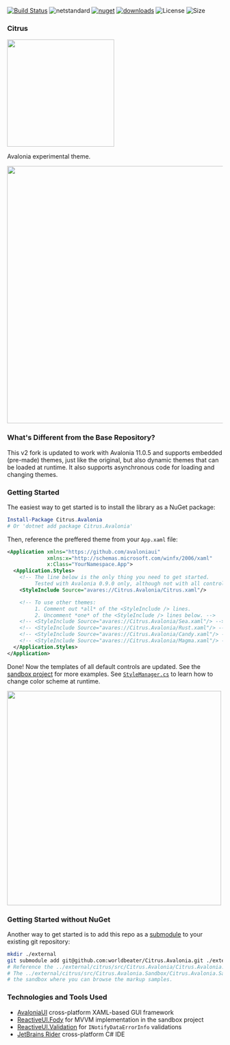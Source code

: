[![Build Status](https://worldbeater.visualstudio.com/Citrus.Avalonia/_apis/build/status/worldbeater.Citrus.Avalonia)](https://worldbeater.visualstudio.com/Citrus.Avalonia/_build/latest?definitionId=1) ![netstandard](https://img.shields.io/badge/.NET%20Standard-2.0-green.svg) [![nuget](https://img.shields.io/nuget/v/Citrus.Avalonia.svg)](https://www.nuget.org/packages/Citrus.Avalonia) [![downloads](https://img.shields.io/nuget/dt/citrus.avalonia)](https://www.nuget.org/packages/Citrus.Avalonia) ![License](https://img.shields.io/github/license/worldbeater/avalonia.citrus.svg) ![Size](https://img.shields.io/github/repo-size/worldbeater/avalonia.citrus.svg)

### Citrus

<img src="https://github.com/PrimeEagle/Citrus.Avalonia-v2/blob/main/citrus.png?raw=true" width="250" />

Avalonia experimental theme.

<img src="./assets/picture.jpeg" width="600">

### What's Different from the Base Repository?

This v2 fork is updated to work with Avalonia 11.0.5 and supports embedded (pre-made) themes, just like the original, but also dynamic themes that can be loaded at runtime. It also supports asynchronous code for loading and changing themes.


### Getting Started

The easiest way to get started is to install the library as a NuGet package:

```powershell
Install-Package Citrus.Avalonia
# Or 'dotnet add package Citrus.Avalonia'
```

Then, reference the preffered theme from your `App.xaml` file:

```xml
<Application xmlns="https://github.com/avaloniaui"
             xmlns:x="http://schemas.microsoft.com/winfx/2006/xaml"
             x:Class="YourNamespace.App">
  <Application.Styles>
    <!-- The line below is the only thing you need to get started.
         Tested with Avalonia 0.9.0 only, although not with all controls. -->
    <StyleInclude Source="avares://Citrus.Avalonia/Citrus.xaml"/>

    <!-- To use other themes:
         1. Comment out *all* of the <StyleInclude /> lines.
         2. Uncomment *one* of the <StyleInclude /> lines below. -->
    <!-- <StyleInclude Source="avares://Citrus.Avalonia/Sea.xaml"/> -->
    <!-- <StyleInclude Source="avares://Citrus.Avalonia/Rust.xaml"/> -->
    <!-- <StyleInclude Source="avares://Citrus.Avalonia/Candy.xaml"/> -->
    <!-- <StyleInclude Source="avares://Citrus.Avalonia/Magma.xaml"/> -->
  </Application.Styles>
</Application>
```

Done! Now the templates of all default controls are updated. See the [sandbox project](https://github.com/worldbeater/Citrus.Avalonia/blob/master/src/Citrus.Avalonia.Sandbox/MainWindow.xaml) for more examples. See [`StyleManager.cs`](https://github.com/worldbeater/Citrus.Avalonia/blob/master/src/Citrus.Avalonia.Sandbox/StyleManager.cs) to learn how to change color scheme at runtime.

<img src="./assets/demo.gif" width="500">

### Getting Started without NuGet

Another way to get started is to add this repo as a [submodule](https://git-scm.com/book/en/v2/Git-Tools-Submodules) to your existing git repository:

```sh
mkdir ./external
git submodule add git@github.com:worldbeater/Citrus.Avalonia.git ./external/citrus
# Reference the ../external/citrus/src/Citrus.Avalonia/Citrus.Avalonia.csproj project then.
# The ../external/citrus/src/Citrus.Avalonia.Sandbox/Citrus.Avalonia.Sandbox.csproj is 
# the sandbox where you can browse the markup samples.
```

### Technologies and Tools Used

- <a href="https://github.com/avaloniaui">AvaloniaUI</a> cross-platform XAML-based GUI framework
- <a href="https://reactiveui.net/docs/handbook/view-models/boilerplate-code">ReactiveUI.Fody</a> for MVVM implementation in the sandbox project
- <a href="https://github.com/reactiveui/reactiveui.validation">ReactiveUI.Validation</a> for `INotifyDataErrorInfo` validations
- <a href="https://www.jetbrains.com/rider/">JetBrains Rider</a> cross-platform C# IDE
